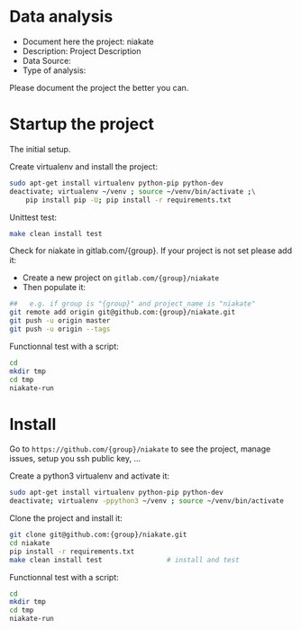 # Data analysis
- Document here the project: niakate
- Description: Project Description
- Data Source:
- Type of analysis:

Please document the project the better you can.

# Startup the project

The initial setup.

Create virtualenv and install the project:
```bash
sudo apt-get install virtualenv python-pip python-dev
deactivate; virtualenv ~/venv ; source ~/venv/bin/activate ;\
    pip install pip -U; pip install -r requirements.txt
```

Unittest test:
```bash
make clean install test
```

Check for niakate in gitlab.com/{group}.
If your project is not set please add it:

- Create a new project on `gitlab.com/{group}/niakate`
- Then populate it:

```bash
##   e.g. if group is "{group}" and project_name is "niakate"
git remote add origin git@github.com:{group}/niakate.git
git push -u origin master
git push -u origin --tags
```

Functionnal test with a script:

```bash
cd
mkdir tmp
cd tmp
niakate-run
```

# Install

Go to `https://github.com/{group}/niakate` to see the project, manage issues,
setup you ssh public key, ...

Create a python3 virtualenv and activate it:

```bash
sudo apt-get install virtualenv python-pip python-dev
deactivate; virtualenv -ppython3 ~/venv ; source ~/venv/bin/activate
```

Clone the project and install it:

```bash
git clone git@github.com:{group}/niakate.git
cd niakate
pip install -r requirements.txt
make clean install test                # install and test
```
Functionnal test with a script:

```bash
cd
mkdir tmp
cd tmp
niakate-run
```
